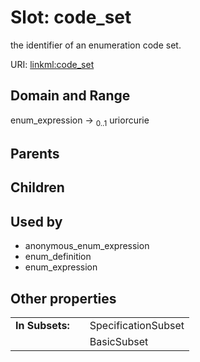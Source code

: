 
# Slot: code_set


the identifier of an enumeration code set.

URI: [linkml:code_set](https://w3id.org/linkml/code_set)


## Domain and Range

enum_expression &#8594;  <sub>0..1</sub> uriorcurie

## Parents


## Children


## Used by

 * anonymous_enum_expression
 * enum_definition
 * enum_expression

## Other properties

|  |  |  |
| --- | --- | --- |
| **In Subsets:** | | SpecificationSubset |
|  | | BasicSubset |

